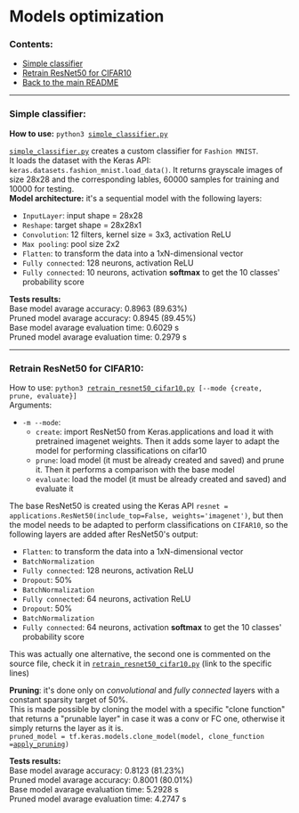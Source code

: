 # Models optimization
### Contents:
* [Simple classifier](#simple-classifier)
* [Retrain ResNet50 for CIFAR10](#retrain-resnet50-for-cifar10)
* [Back to the main README](https://github.com/PARCO-LAB/keras-caffe_converter_optimizer#keras-caffe-converter-and-optimizer)                                                                                                                                                                                                                                                                                                                                                                                                                                                                                                                                                                                                                                                                                                                                                                                                                                                                                                                                                                                                                                   

---

### Simple classifier:
**How to use:** `python3 `[`simple_classifier.py`](simple_classifier.py)

[`simple_classifier.py`](simple_classifier.py) creates a custom classifier for `Fashion MNIST`.<br>
It loads the dataset with the Keras API: `keras.datasets.fashion_mnist.load_data()`. It returns grayscale images of size 28x28 and the corresponding lables, 60000 samples for training and 10000 for testing.<br>
**Model architecture:** it's a sequential model with the following layers:
* `InputLayer`: input shape = 28x28
* `Reshape`: target shape = 28x28x1
* `Convolution`: 12 filters, kernel size = 3x3, activation ReLU
* `Max pooling`: pool size 2x2
* `Flatten`: to transform the data into a 1xN-dimensional vector
* `Fully connected`: 128 neurons, activation ReLU
* `Fully connected`: 10 neurons, activation **softmax** to get the 10 classes' probability score<br>

**Tests results:**<br>
Base model avarage accuracy: 0.8963 (89.63%)<br>
Pruned model avarage accuracy: 0.8945 (89.45%)<br>
Base model avarage evaluation time: 0.6029 s<br>
Pruned model avarage evaluation time: 0.2979 s<br>

---

### Retrain ResNet50 for CIFAR10:
How to use: `python3 `[`retrain_resnet50_cifar10.py`](retrain_resnet50_cifar10.py)` [--mode {create, prune, evaluate}]`<br>
Arguments:
* `-m --mode`:
	* `create`: import ResNet50 from Keras.applications and load it with pretrained imagenet weights. Then it adds some layer to adapt the model for performing classifications on cifar10
	* `prune`: load model (it must be already created and saved) and prune it. Then it performs a comparison with the base model
	* `evaluate`: load the model (it must be already created and saved) and evaluate it

The base ResNet50 is created using the Keras API `resnet = applications.ResNet50(include_top=False, weights='imagenet')`, but then the model needs to be adapted to perform classifications on `CIFAR10`, so the following layers are added after ResNet50's output:
* `Flatten`: to transform the data into a 1xN-dimensional vector
* `BatchNormalization`
* `Fully connected`: 128 neurons, activation ReLU
* `Dropout`: 50%
* `BatchNormalization`
* `Fully connected`: 64 neurons, activation ReLU
* `Dropout`: 50%
* `BatchNormalization`
* `Fully connected`: 64 neurons, activation **softmax** to get the 10 classes' probability score

This was actually one alternative, the second one is commented on the source file, check it in [`retrain_resnet50_cifar10.py`](retrain_resnet50_cifar10.py#L87-L104) (link to the specific lines)

**Pruning**: it's done only on _convolutional_ and _fully connected_ layers with a constant sparsity target of 50%.<br>
This is made possible by cloning the model with a specific "clone function" that returns a "prunable layer" in case it was a conv or FC one, otherwise it simply returns the layer as it is.<br>
`pruned_model = tf.keras.models.clone_model(model, clone_function =`[`apply_pruning`](retrain_resnet50_cifar10.py#L124-L134)`)`

**Tests results:**<br>
Base model avarage accuracy: 0.8123 (81.23%)<br>
Pruned model avarage accuracy: 0.8001 (80.01%)<br>
Base model avarage evaluation time: 5.2928 s<br>
Pruned model avarage evaluation time: 4.2747 s